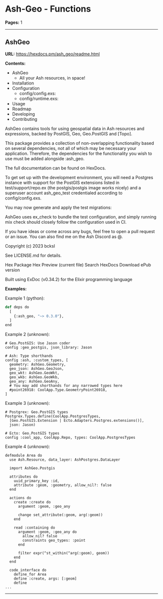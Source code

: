 # Ash-Geo - Functions

**Pages:** 1

---

## AshGeo

**URL:** https://hexdocs.pm/ash_geo/readme.html

**Contents:**
- AshGeo
  - All your Ash resources, in space!
- Installation
- Configuration
  - config/config.exs:
  - config/runtime.exs:
- Usage
- Roadmap
- Developing
- Contributing

AshGeo contains tools for using geospatial data in Ash resources and expressions, backed by PostGIS, Geo, Geo.PostGIS and [Topo].

This package provides a collection of non-overlapping functionality based on several dependencies, not all of which may be necessary your application. Therefore, the dependencies for the functionality you wish to use must be added alongside :ash_geo.

The full documentation can be found on HexDocs.

To get set up with the development environment, you will need a Postgres instance with support for the PostGIS extensions listed in test/support/repo.ex (the postgis/postgis image works nicely) and a superuser account ash_geo_test credentialed according to config/config.exs.

You may now generate and apply the test migrations:

AshGeo uses ex_check to bundle the test configuration, and simply running mix check should closely follow the configuration used in CI.

If you have ideas or come across any bugs, feel free to open a pull request or an issue. You can also find me on the Ash Discord as @\.

Copyright (c) 2023 bcksl

See LICENSE.md for details.

Hex Package Hex Preview (current file) Search HexDocs Download ePub version

Built using ExDoc (v0.34.2) for the Elixir programming language

**Examples:**

Example 1 (python):
```python
def deps do
  [
    {:ash_geo, "~> 0.3.0"},
  ]
end
```

Example 2 (unknown):
```unknown
# Geo.PostGIS: Use Jason coder
config :geo_postgis, json_library: Jason

# Ash: Type shorthands
config :ash, :custom_types, [
  geometry: AshGeo.Geometry,
  geo_json: AshGeo.GeoJson,
  geo_wkt: AshGeo.GeoWkt,
  geo_wkb: AshGeo.GeoWkb,
  geo_any: AshGeo.GeoAny,
  # You may add shorthands for any narrowed types here
  #point26918: CoolApp.Type.GeometryPoint26918,
]
```

Example 3 (unknown):
```unknown
# Postgrex: Geo.PostGIS types
Postgrex.Types.define(CoolApp.PostgresTypes,
  [Geo.PostGIS.Extension | Ecto.Adapters.Postgres.extensions()],
  json: Jason)

# Ecto: Geo.PostGIS types
config :cool_app, CoolApp.Repo, types: CoolApp.PostgresTypes
```

Example 4 (unknown):
```unknown
defmodule Area do
  use Ash.Resource, data_layer: AshPostgres.DataLayer

  import AshGeo.Postgis

  attributes do
    uuid_primary_key :id,
    attribute :geom, :geometry, allow_nil?: false
  end

  actions do
    create :create do
      argument :geom, :geo_any

      change set_attribute(:geom, arg(:geom))
    end

    read :containing do
      argument :geom, :geo_any do
        allow_nil? false
        constraints geo_types: :point
      end

      filter expr(^st_within(^arg(:geom), geom))
    end
  end

  code_interface do
    define_for Area
    define :create, args: [:geom]
    define 
...
```

---
